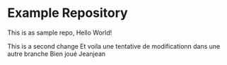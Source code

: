 # Example Repository
This is as sample repo, Hello World!

This is a second change
Et voila une tentative de modificationn dans une autre branche
Bien joué Jeanjean
